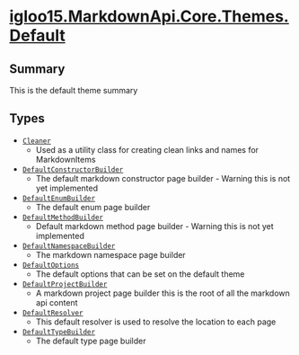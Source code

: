 # [igloo15.MarkdownApi.Core.Themes.Default](./README.md)

## Summary
This is the default theme summary

## Types

- [`Cleaner`](./Cleaner.md)
	- Used as a utility class for creating clean links and names for MarkdownItems
- [`DefaultConstructorBuilder`](./DefaultConstructorBuilder.md)
	- The default markdown constructor page builder - Warning this is not yet implemented
- [`DefaultEnumBuilder`](./DefaultEnumBuilder.md)
	- The default enum page builder
- [`DefaultMethodBuilder`](./DefaultMethodBuilder.md)
	- Default markdown method page builder - Warning this is not yet implemented
- [`DefaultNamespaceBuilder`](./DefaultNamespaceBuilder.md)
	- The markdown namespace page builder
- [`DefaultOptions`](./DefaultOptions.md)
	- The default options that can be set on the default theme
- [`DefaultProjectBuilder`](./DefaultProjectBuilder.md)
	- A markdown project page builder this is the root of all the markdown api content
- [`DefaultResolver`](./DefaultResolver.md)
	- This default resolver is used to resolve the location to each page
- [`DefaultTypeBuilder`](./DefaultTypeBuilder.md)
	- The default type page builder

